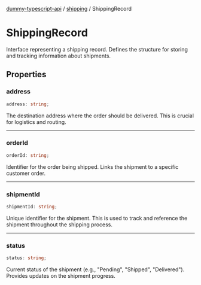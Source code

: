 [dummy-typescript-api](../../index.md) / [shipping](../index.md) / ShippingRecord

# ShippingRecord

Interface representing a shipping record.
Defines the structure for storing and tracking information about shipments.

## Properties

### address

```ts
address: string;
```

The destination address where the order should be delivered. This is crucial for logistics and routing.

***

### orderId

```ts
orderId: string;
```

Identifier for the order being shipped. Links the shipment to a specific customer order.

***

### shipmentId

```ts
shipmentId: string;
```

Unique identifier for the shipment. This is used to track and reference the shipment throughout the shipping process.

***

### status

```ts
status: string;
```

Current status of the shipment (e.g., "Pending", "Shipped", "Delivered"). Provides updates on the shipment progress.
